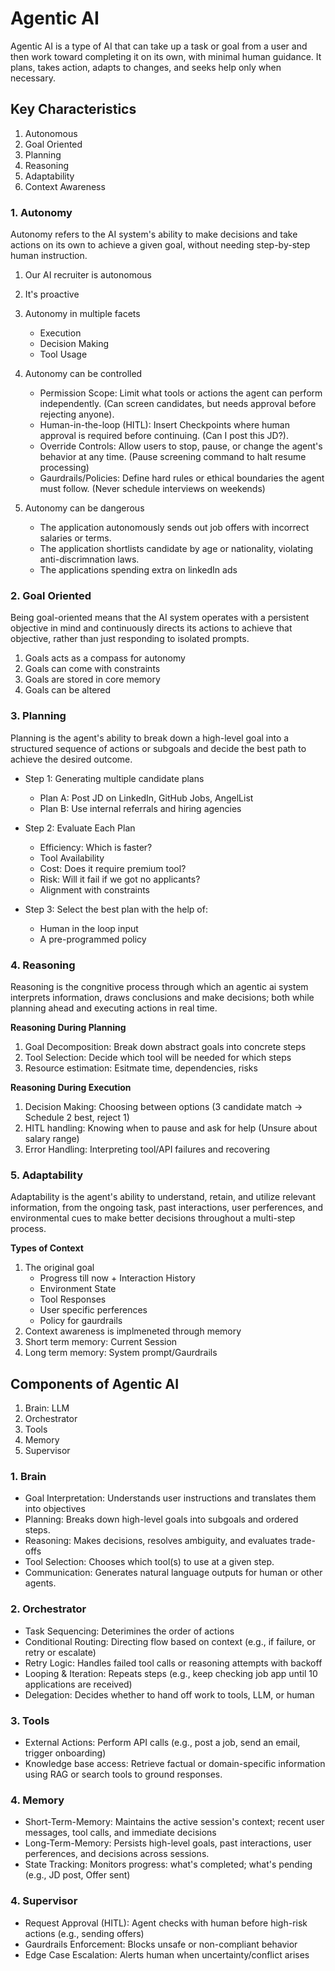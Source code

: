 # Agentic AI

Agentic AI is a type of AI that can take up a task or goal from a user and then work toward completing it on its own, with minimal human guidance. It plans, takes action, adapts to changes, and seeks help only when necessary.

## Key Characteristics

1. Autonomous
2. Goal Oriented
3. Planning
4. Reasoning
5. Adaptability
6. Context Awareness



### 1. Autonomy
Autonomy refers to the AI system's ability to make decisions and take actions on its own to achieve a given goal, without needing step-by-step human instruction.

1. Our AI recruiter is autonomous
2. It's proactive
3. Autonomy in multiple facets
    - Execution
    - Decision Making
    - Tool Usage
4. Autonomy can be controlled
    - Permission Scope: Limit what tools or actions the agent can perform independently. (Can screen candidates, but needs approval before rejecting anyone).
    - Human-in-the-loop (HITL): Insert Checkpoints where human approval is required before continuing. (Can I post this JD?).
    - Override Controls: Allow users to stop, pause, or change the agent's behavior at any time. (Pause screening command to halt resume processing)
    - Gaurdrails/Policies: Define hard rules or ethical boundaries the agent must follow. (Never schedule interviews on weekends)

5. Autonomy can be dangerous
    - The application autonomously sends out job offers with incorrect salaries or terms.
    - The application shortlists candidate by age or nationality, violating anti-discrimnation laws.
    - The applications spending extra on linkedIn ads


### 2. Goal Oriented
Being goal-oriented means that the AI system operates with a persistent objective in mind and continuously directs its actions to achieve that objective, rather than just responding to isolated prompts. 

1. Goals acts as a compass for autonomy
2. Goals can come with constraints
3. Goals are stored in core memory
4. Goals can be altered


### 3. Planning
Planning is the agent's ability to break down a high-level goal into a structured sequence of actions or subgoals and decide the best path to achieve the desired outcome. 

- Step 1: Generating multiple candidate plans
    - Plan A: Post JD on LinkedIn, GitHub Jobs, AngelList
    - Plan B: Use internal referrals and hiring agencies

- Step 2: Evaluate Each Plan 
    - Efficiency: Which is faster?
    - Tool Availability
    - Cost: Does it require premium tool?
    - Risk: Will it fail if we got no applicants?
    - Alignment with constraints

- Step 3: Select the best plan with the help of:
    - Human in the loop input
    - A pre-programmed policy

### 4. Reasoning
Reasoning is the congnitive process through which an agentic ai system interprets information, draws conclusions and make decisions; both while planning ahead and executing actions in real time.

**Reasoning During Planning**

1. Goal Decomposition: Break down abstract goals into concrete steps
2. Tool Selection: Decide which tool will be needed for which steps
3. Resource estimation: Esitmate time, dependencies, risks


**Reasoning During Execution**

1. Decision Making: Choosing between options (3 candidate match -> Schedule 2 best, reject 1)
2. HITL handling: Knowing when to pause and ask for help (Unsure about salary range) 
3. Error Handling: Interpreting tool/API failures and recovering



### 5. Adaptability
Adaptability is the agent's ability to understand, retain, and utilize relevant information, from the ongoing task, past interactions, user perferences, and environmental cues to make better decisions throughout a multi-step process.

**Types of Context**

1. The original goal
    - Progress till now + Interaction History 
    - Environment State
    - Tool Responses
    - User specific perferences
    - Policy for gaurdrails
2. Context awareness is implmeneted through memory
3. Short term memory: Current Session
4. Long term memory: System prompt/Gaurdrails

## Components of Agentic AI

1. Brain: LLM
2. Orchestrator
3. Tools
4. Memory
5. Supervisor

### 1. Brain

- Goal Interpretation: Understands user instructions and translates them into objectives
- Planning: Breaks down high-level goals into subgoals and ordered steps.
- Reasoning: Makes decisions, resolves ambiguity, and evaluates trade-offs
- Tool Selection: Chooses which tool(s) to use at a given step.
- Communication: Generates natural language outputs for human or other agents.

### 2. Orchestrator

- Task Sequencing: Deterimines the order of actions 
- Conditional Routing: Directing flow based on context (e.g., if failure, or retry or escalate)
- Retry Logic: Handles failed tool calls or reasoning attempts with backoff
- Looping & Iteration: Repeats steps (e.g., keep checking job app until 10 applications are received)
- Delegation: Decides whether to hand off work to tools, LLM, or human


### 3. Tools

- External Actions: Perform API calls (e.g., post a job, send an email, trigger onboarding)
- Knowledge base access: Retrieve factual or domain-specific information using RAG or search tools to ground responses.

### 4. Memory

- Short-Term-Memory: Maintains the active session's context; recent user messages, tool calls, and immediate decisions
- Long-Term-Memory: Persists high-level goals, past interactions, user perferences, and decisions across sessions.
- State Tracking: Monitors progress: what's completed; what's pending (e.g., JD post, Offer sent)


### 4. Supervisor

- Request Approval (HITL): Agent checks with human before high-risk actions (e.g., sending offers)
- Gaurdrails Enforcement: Blocks unsafe or non-compliant behavior
- Edge Case Escalation: Alerts human when uncertainty/conflict arises